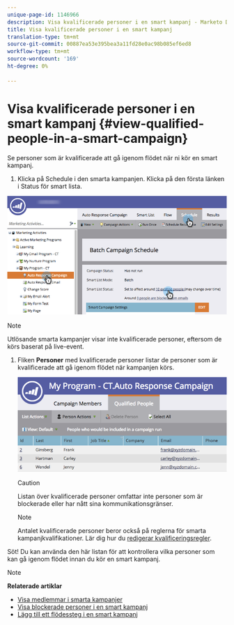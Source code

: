 ```yaml
---
unique-page-id: 1146966
description: Visa kvalificerade personer i en smart kampanj - Marketo Docs - Produktdokumentation
title: Visa kvalificerade personer i en smart kampanj
translation-type: tm+mt
source-git-commit: 00887ea53e395bea3a11fd28e0ac98b085ef6ed8
workflow-type: tm+mt
source-wordcount: '169'
ht-degree: 0%

---
```



# Visa kvalificerade personer i en smart kampanj {#view-qualified-people-in-a-smart-campaign}

Se personer som är kvalificerade att gå igenom flödet när ni kör en smart kampanj.

1. Klicka på Schedule i den smarta kampanjen. Klicka på den första länken i Status för smart lista.

![](assets/qualifedpeople-hands.png)

>[!NOTE]
>
>Utlösande smarta kampanjer visar inte kvalificerade personer, eftersom de körs baserat på live-event.

1. Fliken **Personer** med kvalificerade personer listar de personer som är kvalificerade att gå igenom flödet när kampanjen körs.

   ![](assets/qualifiedpeople-tab.png)

   >[!CAUTION]
   >
   >Listan över kvalificerade personer omfattar inte personer som är blockerade eller har nått sina kommunikationsgränser.

   >[!NOTE]
   >
   >Antalet kvalificerade personer beror också på reglerna för smarta kampanjkvalifikationer. Lär dig hur du [redigerar kvalificeringsregler](../../../../product-docs/core-marketo-concepts/smart-campaigns/using-smart-campaigns/edit-qualification-rules-in-a-smart-campaign.md).

Söt! Du kan använda den här listan för att kontrollera vilka personer som kan gå igenom flödet innan du kör en smart kampanj.

>[!NOTE]
>
>**Relaterade artiklar**
>
>* [Visa medlemmar i smarta kampanjer](view-smart-campaign-members.md)
>* [Visa blockerade personer i en smart kampanj](view-blocked-people-in-a-smart-campaign.md)
>* [Lägg till ett flödessteg i en smart kampanj](../../../../product-docs/core-marketo-concepts/smart-campaigns/flow-actions/add-a-flow-step-to-a-smart-campaign.md)

>



